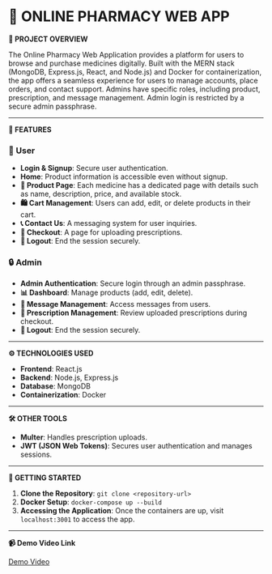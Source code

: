 # 🏥 **ONLINE PHARMACY WEB APP**

**📄 PROJECT OVERVIEW**

The Online Pharmacy Web Application provides a platform for users to browse and purchase medicines digitally. Built with the MERN stack (MongoDB, Express.js, React, and Node.js) and Docker for containerization, the app offers a seamless experience for users to manage accounts, place orders, and contact support. Admins have specific roles, including product, prescription, and message management. Admin login is restricted by a secure admin passphrase.

---

**🔑 FEATURES**

### **👤 User**
- **Login & Signup**: Secure user authentication.
- **Home**: Product information is accessible even without signup.
- **🛒 Product Page**: Each medicine has a dedicated page with details such as name, description, price, and available stock.
- **🛍️ Cart Management**: Users can add, edit, or delete products in their cart.
- **📞 Contact Us**: A messaging system for user inquiries.
- **📝 Checkout**: A page for uploading prescriptions.
- **🚪 Logout**: End the session securely.

### **🔒 Admin**
- **Admin Authentication**: Secure login through an admin passphrase.
- **📊 Dashboard**: Manage products (add, edit, delete).
- **📩 Message Management**: Access messages from users.
- **🧾 Prescription Management**: Review uploaded prescriptions during checkout.
- **🚪 Logout**: End the session securely.

---

**⚙️ TECHNOLOGIES USED**

- **Frontend**: React.js
- **Backend**: Node.js, Express.js
- **Database**: MongoDB
- **Containerization**: Docker

---

**🛠️ OTHER TOOLS**

- **Multer**: Handles prescription uploads.
- **JWT (JSON Web Tokens)**: Secures user authentication and manages sessions.

---

**🚀 GETTING STARTED**

1. **Clone the Repository**: `git clone <repository-url>`
2. **Docker Setup**: `docker-compose up --build`
3. **Accessing the Application**: Once the containers are up, visit `localhost:3001` to access the app.

---

**📹 Demo Video Link**

[Demo Video](https://youtu.be/ScJ48eiT0zs)
